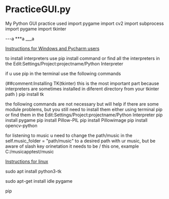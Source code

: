 # PracticeGUI.py
My Python GUI practice
used
import pygame
import cv2
import subprocess
import pygame
import tkinter


---a
***a
___a


<u>Instructions for Windows and Pycharm users</u>

to install interpreters use pip install command or find all the interpreters in the Edit:Settings/Project:projectname/Python Interpreter

if u use pip in the terminal use the following commands

(##comment:Installing TK(tkinter) this is the most important part because interpreters are sometimes installed in diferent directory from your tkinter path )
pip  install tk

the following commands are not necessary but will help if there are some module problems, but you still need to install them either using terminal pip or find them in the Edit:Settings/Project:projectname/Python Interpreter
pip install pygame
pip install Pillow-PIL
pip install Pillowimage
pip install opencv-python


for listening to music u need to change the path/music in the self.music_folder = "path/music"  to a desired path with ur music,
but be aware of slash key orinetation it needs to be  / this one, example C:/musicapptest/music


<u>Instructions for linux</u>

sudo apt install python3-tk

sudo apt-get install idle pygame

pip 


